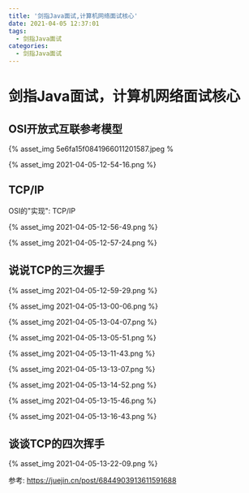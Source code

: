 ```yaml
---
title: '剑指Java面试,计算机网络面试核心'
date: 2021-04-05 12:37:01
tags:
  - 剑指Java面试
categories:
  - 剑指Java面试
---
```


# 剑指Java面试，计算机网络面试核心

## OSI开放式互联参考模型
{% asset_img 5e6fa15f0841966011201587.jpeg %

{% asset_img 2021-04-05-12-54-16.png %}

## TCP/IP
OSI的"实现": TCP/IP

{% asset_img 2021-04-05-12-56-49.png %}

{% asset_img 2021-04-05-12-57-24.png %}

## 说说TCP的三次握手

{% asset_img 2021-04-05-12-59-29.png %}

{% asset_img 2021-04-05-13-00-06.png %}

{% asset_img 2021-04-05-13-04-07.png %}

{% asset_img 2021-04-05-13-05-51.png %}

{% asset_img 2021-04-05-13-11-43.png %}

{% asset_img 2021-04-05-13-13-07.png %}

{% asset_img 2021-04-05-13-14-52.png %}

{% asset_img 2021-04-05-13-15-46.png %}

{% asset_img 2021-04-05-13-16-43.png %}

## 谈谈TCP的四次挥手

{% asset_img 2021-04-05-13-22-09.png %}

参考: https://juejin.cn/post/6844903913611591688













